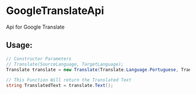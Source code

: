 # GoogleTranslateApi
Api for Google Translate

## Usage:

``` C#
// Constructor Parameters
// Translate(SourceLanguage, TargetLanguage);
Translate translate = new Translate(Translate.Language.Portuguese, Translate.Language.English);

// This Function Will return the Translated Text
string TranslatedText = translate.Text();
```
